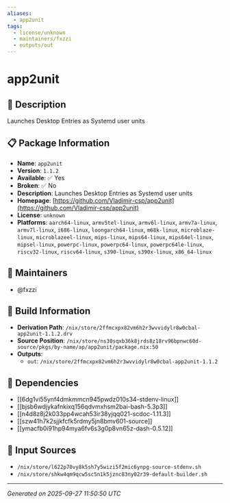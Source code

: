 ```yaml
---
aliases:
  - app2unit
tags:
  - license/unknown
  - maintainers/fxzzi
  - outputs/out
---
```


# app2unit

## 📝 Description

Launches Desktop Entries as Systemd user units

## 📋 Package Information

- **Name**: `app2unit`
- **Version**: `1.1.2`
- **Available**: ✅ Yes
- **Broken**: ✅ No
- **Description**: Launches Desktop Entries as Systemd user units
- **Homepage**: [https://github.com/Vladimir-csp/app2unit](https://github.com/Vladimir-csp/app2unit)
- **License**: `unknown`
- **Platforms**: `aarch64-linux`, `armv5tel-linux`, `armv6l-linux`, `armv7a-linux`, `armv7l-linux`, `i686-linux`, `loongarch64-linux`, `m68k-linux`, `microblaze-linux`, `microblazeel-linux`, `mips-linux`, `mips64-linux`, `mips64el-linux`, `mipsel-linux`, `powerpc-linux`, `powerpc64-linux`, `powerpc64le-linux`, `riscv32-linux`, `riscv64-linux`, `s390-linux`, `s390x-linux`, `x86_64-linux`
## 👥 Maintainers

- @fxzzi


## 🔧 Build Information

- **Derivation Path**: `/nix/store/2ffmcxpx82vm6h2r3wvvidylr8w0cbal-app2unit-1.1.2.drv`
- **Source Position**: `/nix/store/ns30sqxb36k8jrds8z18rv96bpnwc60d-source/pkgs/by-name/ap/app2unit/package.nix:50`
- **Outputs**:
  - `out`:  `/nix/store/2ffmcxpx82vm6h2r3wvvidylr8w0cbal-app2unit-1.1.2`

## 🔗 Dependencies

- [[6dg1vi55ynf4dmkmmcn945pwdz010s34-stdenv-linux]]
- [[bjsb6wdjykafnkixq156qdvmxhsm2bai-bash-5.3p3]]
- [[n4d8z8j2k033pp4wcah53ir38yjqq021-scdoc-1.11.3]]
- [[szw41h7k2sjjkfcfk5rdmy5jn8bmv601-source]]
- [[ymacfb0i91hp94mya6fv6s3g0p8vn65z-dash-0.5.12]]

## 📁 Input Sources

- `/nix/store/l622p70vy8k5sh7y5wizi5f2mic6ynpg-source-stdenv.sh`
- `/nix/store/shkw4qm9qcw5sc5n1k5jznc83ny02r39-default-builder.sh`

---
*Generated on 2025-09-27 11:50:50 UTC*
